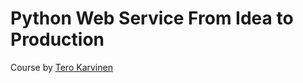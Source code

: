 # Python Web Service From Idea to Production 

Course by [Tero Karvinen](https://terokarvinen.com/2021/python-web-service-from-idea-to-production/)

